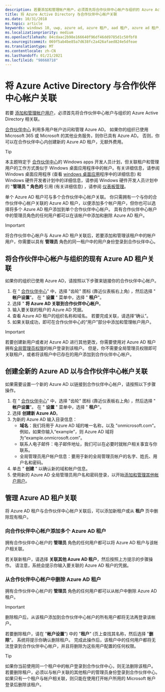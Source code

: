 ```yaml
---
description: 若要添加和管理帐户用户，必须首先将合作伙伴中心帐户与组织的 Azure Active Directory 相关联。
title: 将 Azure Active Directory 与合作伙伴中心帐户关联
ms.date: 10/31/2018
ms.topic: article
keywords: windows 10, uwp, azure ad, azure 租户, aad 租户, azure ad 租户, 租户管理, 租户
ms.localizationpriority: medium
ms.openlocfilehash: 84cdaac2b98e166640f96df46dd9785d1c50fbf8
ms.sourcegitcommit: 069f5ab4be85a7d638fc2a426afaed824e5dfeae
ms.translationtype: MT
ms.contentlocale: zh-CN
ms.lasthandoff: 01/21/2021
ms.locfileid: "98668718"
---
```

# <a name="associate-azure-active-directory-with-your-partner-center-account"></a>将 Azure Active Directory 与合作伙伴中心帐户关联

若要 [添加和管理帐户用户](add-users-groups-and-azure-ad-applications.md)，必须首先将合作伙伴中心帐户与组织的 Azure Active Directory 相关联。 

[合作伙伴中心](https://partner.microsoft.com/dashboard) 利用多用户帐户访问和管理 Azure AD。 如果你的组织已使用 Microsoft 365 或 Microsoft 的其他业务服务，则你已具有 Azure AD。 否则，你可以在合作伙伴中心内创建新的 Azure AD 租户，无额外费用。

> [!TIP]
> 本主题特定于 [合作伙伴中心](https://partner.microsoft.com/dashboard)的 Windows apps 开发人员计划，但关联租户和管理用户的工作方式类似于 Windows 桌面应用程序中的帐户。有关详细信息，请参阅 Windows 桌面应用程序 (查看 [windows 桌面应用](/windows/desktop/appxpkg/windows-desktop-application-program#add-and-manage-account-users)程序中的详细信息) 和 Windows 硬件开发者计划中的详细信息，请参阅 Windows 硬件开发人员计划中的 "**管理员** **" 角色的** 引用 (有关详细信息) ，请参阅 [仪表板管理](/windows-hardware/drivers/dashboard/dashboard-administration)。

单个 Azure AD 租户可与多个合作伙伴中心帐户关联。 你只需拥有一个与你的合作伙伴中心帐户关联的 Azure AD 租户，以便添加多个帐户用户，但你也可以选择将多个 Azure AD 租户添加到单个合作伙伴中心帐户。 具有合作伙伴中心帐户中的管理员角色的任何用户都可以在该帐户中添加和删除 Azure AD 租户。

> [!IMPORTANT]
> 将合作伙伴中心帐户与 Azure AD 租户关联后，若要添加和管理该租户中的帐户用户，你需要以具有 **管理员** 角色的同一租户中的用户身份登录到合作伙伴中心。


## <a name="associate-your-partner-center-account-with-your-organizations-existing-azure-ad-tenant"></a>将合作伙伴中心帐户与组织的现有 Azure AD 租户关联

如果你的组织已使用 Azure AD，请按照以下步骤来链接你的合作伙伴中心帐户。

1.  在 " [合作伙伴中心](https://partner.microsoft.com/dashboard)" 中，选择 "齿轮" 图标 (靠近仪表板右上角) ，然后选择 " **帐户设置**"。 在 " **设置** " 菜单中，选择 " **租户**"。
2.  选择 " **将 Azure AD 关联到合作伙伴中心帐户**。
3.  输入要关联的租户的 Azure AD 凭据。
4.  查看 Azure AD 租户的组织名称和域名。 若要完成关联，请选择“确认”。
5.  如果关联成功，即可在合作伙伴中心的“用户”部分中添加和管理帐户用户。

> [!IMPORTANT]
> 若要创建新用户或者对 Azure AD 进行其他更改，你需要使用对 Azure AD 租户拥有[全局管理员权限](/azure/active-directory/users-groups-roles/directory-assign-admin-roles)的帐户登录到该租户。 但是，你不需要全局管理员权限即可关联租户，或者将该租户中已存在的用户添加到合作伙伴中心帐户。


## <a name="create-a-brand-new-azure-ad-to-associate-with-your-partner-center-account"></a>创建全新的 Azure AD 以与合作伙伴中心帐户关联

如果需要设置一个新的 Azure AD 以链接到合作伙伴中心帐户，请按照以下步骤操作。

1.  在 " [合作伙伴中心](https://partner.microsoft.com/dashboard)" 中，选择 "齿轮" 图标 (靠近仪表板右上角) ，然后选择 " **帐户设置**"。 在 " **设置** " 菜单中，选择 " **租户**"。
2.  选择 **创建新 Azure AD**。
3.  为新的 Azure AD 输入目录信息：
    - **域名**：我们将用于 Azure AD 域的唯一名称，以及 "onmicrosoft.com"。 例如，如果你输入“example”，则 Azure AD 域将为“example.onmicrosoft.com”。
    - 联系人电子邮件：电子邮件地址，我们可以在必要时就帐户相关事宜与你联系。
    - 全局管理员用户帐户信息：要用于新的全局管理员帐户的名字、姓氏、用户名和密码。
4.  单击 " **创建** " 以确认新的域和帐户信息。
5.  使用新的 Azure AD 全局管理员用户名和密码登录，以开始[添加和管理其他帐户用户](add-users-groups-and-azure-ad-applications.md)。


## <a name="manage-azure-ad-tenant-associations"></a>管理 Azure AD 租户关联

将 Azure AD 租户与合作伙伴中心帐户关联后，可以添加新租户或从 **租户** 页中删除现有租户。


### <a name="add-multiple-azure-ad-tenants-to-your-partner-center-account"></a>向合作伙伴中心帐户添加多个 Azure AD 租户

拥有合作伙伴中心帐户的 **管理员** 角色的任何用户都可以将 Azure AD 租户与该帐户相关联。

若关联新租户，请选择 **关联其他 Azure AD 租户**，然后按照上方提示的步骤操作。 请注意，系统会提示你输入要关联的 Azure AD 租户的凭据。


### <a name="remove-an-azure-ad-tenant-from-your-partner-center-account"></a>从合作伙伴中心帐户中删除 Azure AD 租户

拥有合作伙伴中心帐户的 **管理员** 角色的任何用户都可以从帐户中删除 Azure AD 租户。

> [!IMPORTANT]
> 删除租户后，从该租户添加到合作伙伴中心帐户的所有用户都将无法再登录该帐户。 

若要删除租户，请在 "**帐户设置**") 中的 "**租户**" (页上查找其名称，然后选择 "**删除**"。 系统将提示你确认删除租户。 完成此操作后，该租户中的任何用户都将无法登录到合作伙伴中心帐户，并且将删除为这些用户配置的任何权限。

> [!TIP]
> 如果你当前使用同一个租户中的帐户登录到合作伙伴中心，则无法删除该租户。 若要删除租户，必须以与帐户关联的其他租户的管理员身份登录到合作伙伴中心。 如果只有一个租户与帐户相关联，则只能在使用打开帐户所用的 Microsoft 帐户登录后删除该租户。
